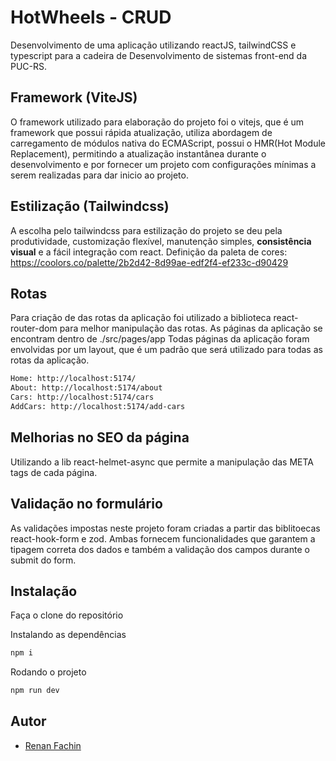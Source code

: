 # HotWheels - CRUD
Desenvolvimento de uma aplicação utilizando reactJS, tailwindCSS e typescript para a cadeira de Desenvolvimento de sistemas front-end da PUC-RS.

## Framework (ViteJS)
O framework utilizado para elaboração do projeto foi o vitejs, que é um framework que possui rápida atualização, utiliza abordagem de carregamento de módulos nativa do ECMAScript, possui o HMR(Hot Module Replacement), permitindo a atualização instantânea durante o desenvolvimento e por fornecer um projeto com configurações mínimas a serem realizadas para dar inicio ao projeto.

## Estilização (Tailwindcss)
A escolha pelo tailwindcss para estilização do projeto se deu pela produtividade, customização flexível, manutenção simples, **consistência visual** e a fácil integração com react.
Definição da paleta de cores: https://coolors.co/palette/2b2d42-8d99ae-edf2f4-ef233c-d90429

## Rotas
Para criação de das rotas da aplicação foi utilizado a biblioteca react-router-dom para melhor manipulação das rotas.
As páginas da aplicação se encontram dentro de ./src/pages/app
Todas páginas da aplicação foram envolvidas por um layout, que é um padrão que será utilizado para todas as rotas da aplicação.

```bash
Home: http://localhost:5174/
About: http://localhost:5174/about
Cars: http://localhost:5174/cars
AddCars: http://localhost:5174/add-cars
```

## Melhorias no SEO da página
Utilizando a lib react-helmet-async que permite a manipulação das META tags de cada página.

## Validação no formulário
As validações impostas neste projeto foram criadas a partir das biblitoecas react-hook-form e zod. Ambas fornecem funcionalidades que garantem a tipagem correta dos dados e também a validação dos campos durante o submit do form.

## Instalação
Faça o clone do repositório

Instalando as dependências
```bash
npm i
```

Rodando o projeto
```bash
npm run dev
```

## Autor

- [Renan Fachin](https://github.com/RenanFachin/)
